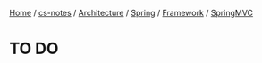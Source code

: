 [Home](https://mengxianbin.github.io) /
[cs-notes](https://mengxianbin.github.io/cs-notes/site) /
[Architecture](https://mengxianbin.github.io/cs-notes/site/Architecture) /
[Spring](https://mengxianbin.github.io/cs-notes/site/Architecture/Spring) /
[Framework](https://mengxianbin.github.io/cs-notes/site/Architecture/Spring/Framework) /
[SpringMVC](https://mengxianbin.github.io/cs-notes/site/Architecture/Spring/Framework/SpringMVC)

# TO DO
